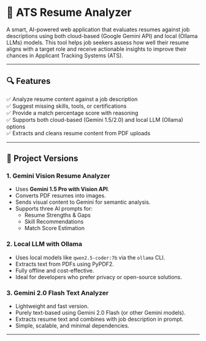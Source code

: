 # 📄 ATS Resume Analyzer

A smart, AI-powered web application that evaluates resumes against job descriptions using both cloud-based (Google Gemini API) and local (Ollama LLMs) models. This tool helps job seekers assess how well their resume aligns with a target role and receive actionable insights to improve their chances in Applicant Tracking Systems (ATS).

---

## 🔍 Features

✅ Analyze resume content against a job description  
✅ Suggest missing skills, tools, or certifications  
✅ Provide a match percentage score with reasoning  
✅ Supports both cloud-based (Gemini 1.5/2.0) and local LLM (Ollama) options  
✅ Extracts and cleans resume content from PDF uploads  

---

## 🧱 Project Versions

### 1. **Gemini Vision Resume Analyzer**
- Uses **Gemini 1.5 Pro with Vision API**.
- Converts PDF resumes into images.
- Sends visual content to Gemini for semantic analysis.
- Supports three AI prompts for:
  - Resume Strengths & Gaps
  - Skill Recommendations
  - Match Score Estimation

### 2. **Local LLM with Ollama**
- Uses local models like `qwen2.5-coder:7b` via the `ollama` CLI.
- Extracts text from PDFs using PyPDF2.
- Fully offline and cost-effective.
- Ideal for developers who prefer privacy or open-source solutions.

### 3. **Gemini 2.0 Flash Text Analyzer**
- Lightweight and fast version.
- Purely text-based using Gemini 2.0 Flash (or other Gemini models).
- Extracts resume text and combines with job description in prompt.
- Simple, scalable, and minimal dependencies.

---

